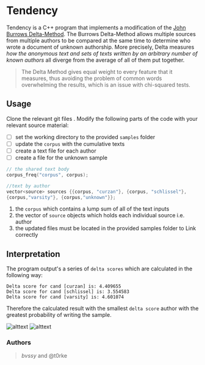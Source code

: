 # Tendency
Tendency is a C++ program that implements a modification of the [John Burrows Delta-Method](https://pdfs.semanticscholar.org/52b3/85e2d0b098a2dadd279cf1787ea0291a7c95.pdf). The Burrows Delta-Method allows multiple sources from multiple authors to be compared at the same time to determine who wrote a document of unknown authorship. More precisely, Delta measures *how the anonymous text and sets of texts written by an arbitrary number of known authors* all diverge from the average of all of them put together. 
> The Delta Method gives equal weight to every feature that it measures, thus avoiding the problem of common words overwhelming the results, which is an issue with chi-squared tests. 

## Usage
Clone the relevant git files .
Modify the following parts of the code with your relevant source material:
- [ ] set the working directory to the provided `samples` folder
- [ ] update the `corpus` with the cumulative texts
- [ ] create a text file for each author
- [ ] create a file for the unknown sample

```c++ 
// the shared text body
corpus_freq("corpus", corpus);

//text by author
vector<source> sources {{corpus, "curzan"}, {corpus, "schlissel"},
{corpus,"varsity"}, {corpus,"unknown"}};
```
1. the `corpus` which contains a lump sum of all of the text inputs
2. the vector of `source` objects which holds each individual source i.e. author
3. the updated files must be located in the provided samples folder to Link correctly

## Interpretation
The program output's a series of `delta scores` which are calculated in the following way:

```
Delta score for cand [curzan] is: 4.409655
Delta score for cand [schlissel] is: 3.554583
Delta score for cand [varsity] is: 4.601074
```
Therefore the calculated result with the smallest `delta score` author with the greatest  probability of writing the sample.

![alttext](https://github.com/[t0rke]/[Tendency]/blob/[branch]/image.jpg?raw=true)
![alttext](https://github.com/[t0rke]/[Tendency]/blob/[branch]/image.jpg?raw=true)

### Authors
>*bvssy* and @t0rke


